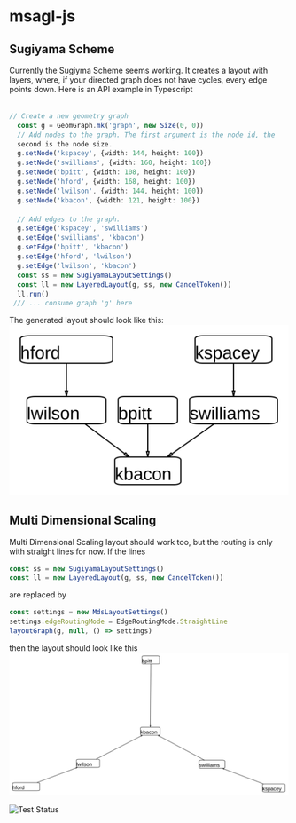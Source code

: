 # msagl-js
## Sugiyama Scheme
Currently the Sugiyma Scheme seems working. It creates a layout with
layers, where, if your directed graph does not have cycles, every
edge points down. Here is an API example in Typescript
```typescript

// Create a new geometry graph
  const g = GeomGraph.mk('graph', new Size(0, 0))
  // Add nodes to the graph. The first argument is the node id, the
  second is the node size.
  g.setNode('kspacey', {width: 144, height: 100})
  g.setNode('swilliams', {width: 160, height: 100})
  g.setNode('bpitt', {width: 108, height: 100})
  g.setNode('hford', {width: 168, height: 100})
  g.setNode('lwilson', {width: 144, height: 100})
  g.setNode('kbacon', {width: 121, height: 100})

  // Add edges to the graph.
  g.setEdge('kspacey', 'swilliams')
  g.setEdge('swilliams', 'kbacon')
  g.setEdge('bpitt', 'kbacon')
  g.setEdge('hford', 'lwilson')
  g.setEdge('lwilson', 'kbacon')
  const ss = new SugiyamaLayoutSettings()
  const ll = new LayeredLayout(g, ss, new CancelToken())
  ll.run()
 /// ... consume graph 'g' here
``` 
The generated layout should look like this:
![Alt text](./showAPI.svg)

## Multi Dimensional Scaling
Multi Dimensional Scaling layout should work too, but the routing is
only with straight lines for now. If the lines 
``` typescript
const ss = new SugiyamaLayoutSettings()
const ll = new LayeredLayout(g, ss, new CancelToken())
``` 
are replaced by 
``` typescript
const settings = new MdsLayoutSettings()
settings.edgeRoutingMode = EdgeRoutingMode.StraightLine
layoutGraph(g, null, () => settings)
``` 
then the layout should look like this 
![Alt text](./mdsShowAPI.svg)
  


![Test Status](https://github.com/msaglJS/msagl-js/workflows/Test%20Status/badge.svg?branch=master)
